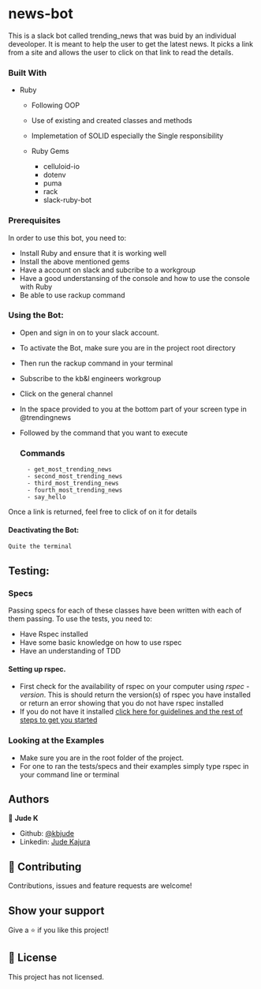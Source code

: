 # news-bot
This is a slack bot called trending_news that was buid by an individual deveoloper. It is meant to help the user to get the latest news. It picks a link from a site and allows the user to click on that link to read the details.


### Built With

- Ruby
    - Following OOP
    - Use of existing and created classes and methods
    - Implemetation of SOLID especially the Single responsibility
    
    - Ruby Gems
      - celluloid-io
      - dotenv
      - puma
      - rack
      - slack-ruby-bot
      
### Prerequisites

In order to use this bot, you need to:
- Install Ruby and ensure that it is working well
- Install the above mentioned gems
- Have a account on slack and subcribe to a workgroup
- Have a good understansing of the console and how to use the console with Ruby
- Be able to use rackup command

### Using the Bot:
- Open and sign in on to your slack account.
- To activate the Bot, make sure you are in the project root directory
- Then run the rackup command in your terminal
- Subscribe to the kb&l engineers workgroup
- Click on the general channel
- In the space provided to you at the bottom part of your screen type in @trendingnews
- Followed by the command that you want to execute

  ### Commands
        - get_most_trending_news
        - second_most_trending_news
        - third_most_trending_news
        - fourth_most_trending_news
        - say_hello
 Once a link is returned, feel free to click of on it for details

#### Deactivating the Bot:
    Quite the terminal

## Testing:
### Specs
Passing specs for each of these classes have been written with each of them passing. 
To use the tests, you need to:
 - Have Rspec installed
 - Have some basic knowledge on how to use rspec
 - Have an understanding of TDD
 
 #### Setting up rspec.
  - First check for the availability of rspec on your computer using *rspec -version*. This is should return the version(s) of    rspec you have installed or return an error showing that you do not have rspec installed
  - If you do not have it installed [click here for guidelines and the rest of steps to get you started](https://rspec.info/)

### Looking at the Examples
 - Make sure you are in the root folder of the project.
 - For one to ran the tests/specs and their examples simply type rspec in your command line or terminal

## Authors

👤 **Jude K**

- Github: [@kbjude](https://github.com/kbjude)
- Linkedin: [Jude Kajura](www.linkedin.com/in/)

## 🤝 Contributing

Contributions, issues and feature requests are welcome!

## Show your support

Give a ⭐️ if you like this project!

## 📝 License

This project has not licensed.
